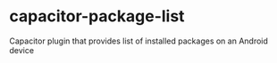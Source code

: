 # capacitor-package-list
Capacitor plugin that provides list of installed packages on an Android device
